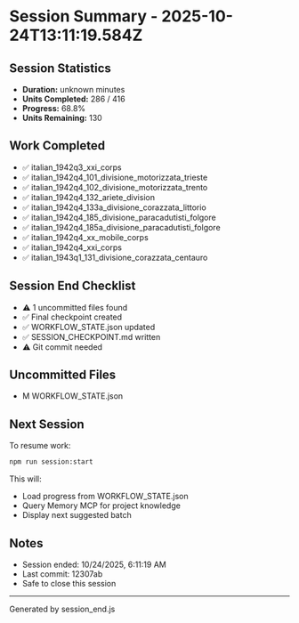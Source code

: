 # Session Summary - 2025-10-24T13:11:19.584Z

## Session Statistics

- **Duration:** unknown minutes
- **Units Completed:** 286 / 416
- **Progress:** 68.8%
- **Units Remaining:** 130

## Work Completed

- ✅ italian_1942q3_xxi_corps
- ✅ italian_1942q4_101_divisione_motorizzata_trieste
- ✅ italian_1942q4_102_divisione_motorizzata_trento
- ✅ italian_1942q4_132_ariete_division
- ✅ italian_1942q4_133a_divisione_corazzata_littorio
- ✅ italian_1942q4_185_divisione_paracadutisti_folgore
- ✅ italian_1942q4_185a_divisione_paracadutisti_folgore
- ✅ italian_1942q4_xx_mobile_corps
- ✅ italian_1942q4_xxi_corps
- ✅ italian_1943q1_131_divisione_corazzata_centauro

## Session End Checklist

- ⚠️  1 uncommitted files found
- ✅ Final checkpoint created
- ✅ WORKFLOW_STATE.json updated
- ✅ SESSION_CHECKPOINT.md written
- ⚠️  Git commit needed

## Uncommitted Files

- M WORKFLOW_STATE.json

## Next Session

To resume work:

```bash
npm run session:start
```

This will:
- Load progress from WORKFLOW_STATE.json
- Query Memory MCP for project knowledge
- Display next suggested batch

## Notes

- Session ended: 10/24/2025, 6:11:19 AM
- Last commit: 12307ab
- Safe to close this session

---

Generated by session_end.js

